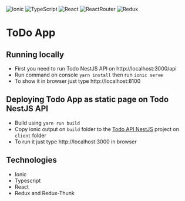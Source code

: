 ![Ionic](https://img.shields.io/badge/Ionic-%233880FF.svg?style=for-the-badge&logo=Ionic&logoColor=white)
![TypeScript](https://img.shields.io/badge/typescript-%23007ACC.svg?style=for-the-badge&logo=typescript&logoColor=white)
![React](https://img.shields.io/badge/react-%2320232a.svg?style=for-the-badge&logo=react&logoColor=%2361DAFB)
![ReactRouter](https://img.shields.io/badge/React_Router-CA4245?style=for-the-badge&logo=react-router&logoColor=white)
![Redux](https://img.shields.io/badge/redux-%23593d88.svg?style=for-the-badge&logo=redux&logoColor=white)

# ToDo App

## Running locally

- First you need to run Todo NestJS API on http://localhost:3000/api
- Run command on console `yarn install` then run `ionic serve`
- To show it in browser just type http://localhost:8100 

## Deploying Todo App as static page on Todo NestJS API

- Build using `yarn run build`
- Copy ionic output on `build` folder to the [Todo API NestJS](https://github.com/salcad/todo-api-nestjs) project on `client` folder
- To run it just type http://localhost:3000 in browser

## Technologies

- Ionic
- Typescript
- React
- Redux and Redux-Thunk

